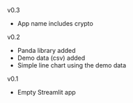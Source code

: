 v0.3 
- App name includes crypto

v0.2
- Panda library added
- Demo data (csv) added
- Simple line chart using the demo data

v0.1 
- Empty Streamlit app